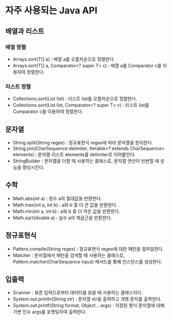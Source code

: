 # 자주 사용되는 Java API

## 배열과 리스트
### 배열 정렬
- Arrays.sort(T[] a) : 배열 a를 오름차순으로 정렬한다.
- Arrays.sort(T[] a, Comparator<? super T> c) : 배열 a를 Comparator c를 이용하여 정렬한다.
### 리스트 정렬
- Collections.sort(List<T> list) : 리스트 list를 오름차순으로 정렬한다.
- Collections.sort(List<T> list, Comparator<? super T> c) : 리스트 list를 Comparator c를 이용하여 정렬한다.

## 문자열
- String.split(String regex) : 정규표현식 regex에 따라 문자열을 분리한다.
- String.join(CharSequence delimiter, Iterable<? extends CharSequence> elements) : 문자열 리스트 elements를 delimiter로 이어붙인다.
- StringBuilder : 문자열을 더할 때 사용하는 클래스로, 문자열 연산이 빈번할 때 성능을 향상시킨다.


## 수학
- Math.abs(int a) : 정수 a의 절대값을 반환한다.
- Math.max(int a, int b) : a와 b 중 더 큰 값을 반환한다.
- Math.min(int a, int b) : a와 b 중 더 작은 값을 반환한다.
- Math.sqrt(double a) : 실수 a의 제곱근을 반환한다.


## 정규표현식
- Pattern.compile(String regex) : 정규표현식 regex에 대한 패턴을 컴파일한다.
- Matcher : 문자열에서 패턴을 검색할 때 사용하는 클래스로, Pattern.matcher(CharSequence input) 메서드를 통해 인스턴스를 생성한다.


## 입출력
- Scanner : 표준 입력으로부터 데이터를 읽을 때 사용하는 클래스이다.
- System.out.println(String str) : 문자열 str을 출력하고 개행 문자를 출력한다.
- System.out.printf(String format, Object... args) : 지정된 형식 문자열에 대해 가변 인수 args를 포맷팅하여 출력한다.